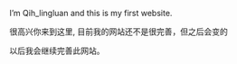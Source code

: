 <p>I’m Qih_lingluan and this is my first website. </p>
<p>很高兴你来到这里, 目前我的网站还不是很完善，但之后会变的</p>
<p>以后我会继续完善此网站。</p>

  
